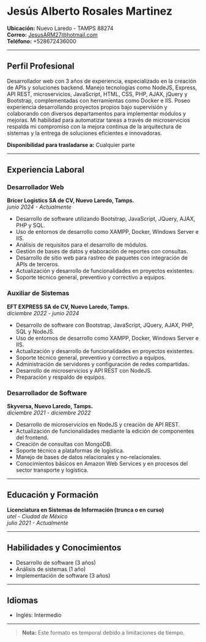 # Jesús Alberto Rosales Martinez

**Ubicación:** Nuevo Laredo - TAMPS 88274  
**Correo:** [JesusARM27@hotmail.com](mailto:JesusARM27@hotmail.com)  
**Teléfono:** +528672436000  

---

## Perfil Profesional

Desarrollador web con 3 años de experiencia, especializado en la creación de APIs y soluciones backend. Manejo tecnologías como NodeJS, Express, API REST, microservicios, JavaScript, HTML, CSS, PHP, AJAX, jQuery y Bootstrap, complementadas con herramientas como Docker e IIS. Poseo experiencia desarrollando proyectos propios bajo supervisión y colaborando con diversos departamentos para implementar módulos y mejoras. Mi habilidad para automatizar tareas a través de microservicios respalda mi compromiso con la mejora continua de la arquitectura de sistemas y la entrega de soluciones eficientes e innovadoras.

**Disponibilidad para trasladarse a:** Cualquier parte

---

## Experiencia Laboral

### Desarrollador Web  
**Bricer Logistics SA de CV, Nuevo Laredo, Tamps.**  
*junio 2024 - Actualmente*  
- Desarrollo de software utilizando Bootstrap, JavaScript, JQuery, AJAX, PHP y SQL.  
- Uso de entornos de desarrollo como XAMPP, Docker, Windows Server e IIS.  
- Análisis de requisitos para el desarrollo de módulos.  
- Gestión de bases de datos y elaboración de reportes con consultas.  
- Desarrollo de sitio web para rastreo de paquetes con integración de APIs de terceros.  
- Actualización y desarrollo de funcionalidades en proyectos existentes.  
- Soporte técnico general, preventivo y correctivo a equipos.

### Auxiliar de Sistemas  
**EFT EXPRESS SA de CV, Nuevo Laredo, Tamps.**  
*diciembre 2022 - junio 2024*  
- Desarrollo de software con Bootstrap, JavaScript, JQuery, AJAX, PHP, SQL y NodeJS.  
- Uso de entornos de desarrollo como XAMPP, Docker, Windows Server e IIS.  
- Actualización y desarrollo de funcionalidades en proyectos existentes.  
- Soporte técnico general, preventivo y correctivo a equipos.  
- Administración de servidores y configuración de redes compartidas.  
- Desarrollo de microservicios y API REST con NodeJS.  
- Preparación y respaldo de equipos.

### Desarrollador de Software  
**Skyversa, Nuevo Laredo, Tamps.**  
*diciembre 2021 - diciembre 2022*  
- Desarrollo de microservicios en NodeJS y creación de API REST.  
- Actualización de funcionalidades mediante la edición de componentes del frontend.  
- Creación de consultas con MongoDB.  
- Soporte técnico a plataformas de logística.  
- Manejo de bases de datos relacionales y no-relacionales.  
- Conocimientos básicos en Amazon Web Services y en procesos del sector transporte y logística.

---

## Educación y Formación

**Licenciatura en Sistemas de Información (trunca o en curso)**  
*utel - Ciudad de México*  
*julio 2021 - Actualmente*

---

## Habilidades y Conocimientos

- Desarrollo de software (3 años)  
- Análisis de sistemas (1 año)  
- Implementación de software (3 años)

---

## Idiomas

- Inglés: Intermedio

---

> **Nota:** Este formato es temporal debido a limitaciones de tiempo.
